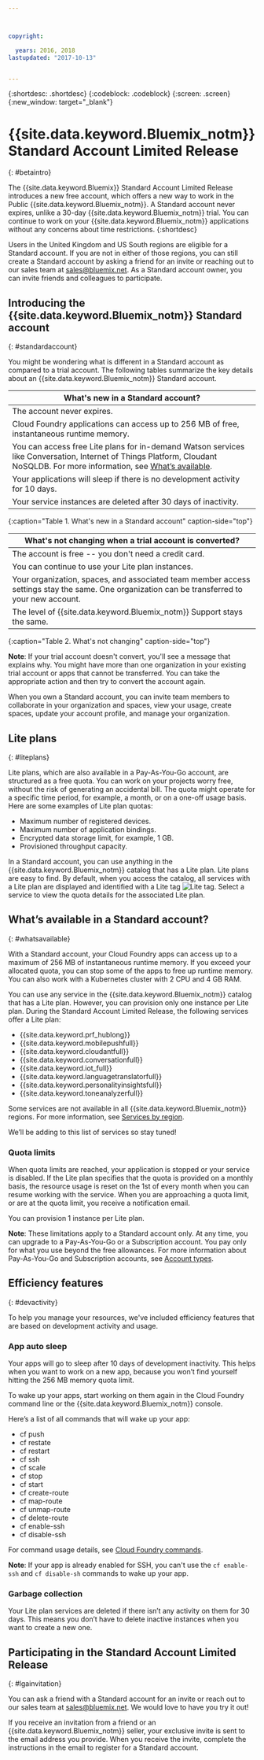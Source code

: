 ```yaml
---



copyright:

  years: 2016, 2018
lastupdated: "2017-10-13"


---
```


{:shortdesc: .shortdesc}
{:codeblock: .codeblock}
{:screen: .screen}
{:new_window: target="_blank"}

# {{site.data.keyword.Bluemix_notm}} Standard Account Limited Release
{: #betaintro}

The {{site.data.keyword.Bluemix}} Standard Account Limited Release introduces a new free account, which offers a new way to work in the Public {{site.data.keyword.Bluemix_notm}}. A Standard account never expires, unlike a 30-day {{site.data.keyword.Bluemix_notm}} trial. You can continue to work on your {{site.data.keyword.Bluemix_notm}} applications without any concerns about time restrictions. 
{:shortdesc}

Users in the United Kingdom and US South regions are eligible for a Standard account. If you are not in either of those regions, you can still create a Standard account by asking a friend for an invite or reaching out to our sales team at sales@bluemix.net. As a Standard account owner, you can invite friends and colleagues to participate.  

## Introducing the {{site.data.keyword.Bluemix_notm}} Standard account
{: #standardaccount}

You might be wondering what is different in a Standard account as compared to a trial account. The following tables summarize the key details about an {{site.data.keyword.Bluemix_notm}} Standard account. 

|What's new in a Standard account? |    
|-----------------|
| The account never expires. |
| Cloud Foundry applications can access up to 256 MB of free, instantaneous runtime memory. |
| You can access free Lite plans for in-demand Watson services like Conversation, Internet of Things Platform, Cloudant NoSQLDB. For more information, see [What’s available](/docs/pricing/standard_account.html#whatsavailable). |
| Your applications will sleep if there is no development activity for 10 days. |
| Your service instances are deleted after 30 days of inactivity. |
{:caption="Table 1. What's new in a Standard account" caption-side="top"}

|What's not changing when a trial account is converted? | 
|-----------------|
|The account is free -- you don't need a credit card. |
|You can continue to use your Lite plan instances. |
|Your organization, spaces, and associated team member access settings stay the same. One organization can be transferred to your new account. |
|The level of {{site.data.keyword.Bluemix_notm}} Support stays the same. |
{:caption="Table 2. What's not changing" caption-side="top"}

**Note**: If your trial account doesn't convert, you'll see a message that explains why. You might have more than one organization in your existing trial account or apps that cannot be transferred. You can take the appropriate action and then try to convert the account again.

When you own a Standard account, you can invite team members to collaborate in your organization and spaces, view your usage, create spaces, update your account profile, and manage your organization.

## Lite plans
{: #liteplans}
   
Lite plans, which are also available in a Pay-As-You-Go account, are structured as a free quota. You can work on your projects worry free, without the risk of generating an accidental bill. The quota might operate for a specific time period, for example, a month, or on a one-off usage basis. Here are some examples of Lite plan quotas:

<ul>
<li>Maximum number of registered devices.</li>
<li>Maximum number of application bindings.</li>
<li>Encrypted data storage limit, for example, 1 GB.</li>
<li>Provisioned throughput capacity.</li>
</ul> 

In a Standard account, you can use anything in the {{site.data.keyword.Bluemix_notm}} catalog that has a Lite plan. Lite plans are easy to find. By default, when you access the catalog, all services with a Lite plan are displayed and identified with a Lite tag ![Lite tag](../icons/Lite.svg). Select a service to view the quota details for the associated Lite plan.

## What’s available in a Standard account?
{: #whatsavailable}

With a Standard account, your Cloud Foundry apps can access up to a maximum of 256 MB of instantaneous runtime memory. If you exceed your allocated quota, you can stop some of the apps to free up runtime memory. You can also work with a Kubernetes cluster with 2 CPU and 4 GB RAM. 

You can use any service in the {{site.data.keyword.Bluemix_notm}} catalog that has a Lite plan. However, you can provision only one instance per Lite plan. During the Standard Account Limited Release, the following services offer a Lite plan:

<ul>
<li>{{site.data.keyword.prf_hublong}}</li>
<li>{{site.data.keyword.mobilepushfull}}</li>
<li>{{site.data.keyword.cloudantfull}}</li>
<li>{{site.data.keyword.conversationfull}}</li>
<li>{{site.data.keyword.iot_full}}</li>
<li>{{site.data.keyword.languagetranslatorfull}}</li>
<li>{{site.data.keyword.personalityinsightsfull}}</li>
<li>{{site.data.keyword.toneanalyzerfull}}</li>
</ul>

Some services are not available in all {{site.data.keyword.Bluemix_notm}} regions. For more information, see [Services by region](/docs/services/services_region.html#services_region).

We’ll be adding to this list of services so stay tuned!

### Quota limits

When quota limits are reached, your application is stopped or your service is disabled. If the Lite plan specifies that the quota is provided on a monthly basis, the resource usage is reset on the 1st of every month when you can resume working with the service. When you are approaching a quota limit, or are at the quota limit, you receive a notification email. 

You can provision 1 instance per Lite plan. 

**Note**: These limitations apply to a Standard account only. At any time, you can upgrade to a Pay-As-You-Go or a Subscription account. You pay only for what you use beyond the free allowances. For more information about Pay-As-You-Go and Subscription accounts, see [Account types](/docs/accounts/account-types.html).

## Efficiency features
{: #devactivity}

To help you manage your resources, we've included efficiency features that are based on development activity and usage.

### App auto sleep

Your apps will go to sleep after 10 days of development inactivity. This helps when you want to work on a new app, because you won’t find yourself hitting the 256 MB memory quota limit. 

To wake up your apps, start working on them again in the Cloud Foundry command line or the {{site.data.keyword.Bluemix_notm}} console. 
 
 Here’s a list of all commands that will wake up your app:
  * cf push
  * cf restate
  * cf restart
  * cf ssh
  * cf scale
  * cf stop
  * cf start
  * cf create-route
  * cf map-route
  * cf unmap-route
  * cf delete-route
  * cf enable-ssh
  * cf disable-ssh

For command usage details, see [Cloud Foundry commands](/docs/cli/reference/cfcommands/index.html).

 **Note**: If your app is already enabled for SSH, you can't use the `cf enable-ssh` and `cf disable-sh` commands to wake up your app. 

### Garbage collection

Your Lite plan services are deleted if there isn’t any activity on them for 30 days. This means you don’t have to delete inactive instances when you want to create a new one. 
 
## Participating in the Standard Account Limited Release
{: #lgainvitation}

You can ask a friend with a Standard account for an invite or reach out to our sales team at sales@bluemix.net. We would love to have you try it out!

If you receive an invitation from a friend or an {{site.data.keyword.Bluemix_notm}} seller, your exclusive invite is sent to the email address you provide. When you receive the invite, complete the instructions in the email to register for a Standard account. 
